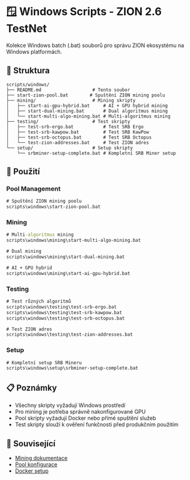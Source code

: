 # 🪟 Windows Scripts - ZION 2.6 TestNet

Kolekce Windows batch (.bat) souborů pro správu ZION ekosystému na Windows platformách.

## 📁 **Struktura**

```
scripts/windows/
├── README.md                   # Tento soubor
├── start-zion-pool.bat        # Spuštění ZION mining poolu
├── mining/                     # Mining skripty
│   ├── start-ai-gpu-hybrid.bat     # AI + GPU hybrid mining
│   ├── start-dual-mining.bat       # Dual algoritmus mining
│   └── start-multi-algo-mining.bat # Multi-algoritmus mining
├── testing/                    # Test skripty
│   ├── test-srb-ergo.bat           # Test SRB Ergo
│   ├── test-srb-kawpow.bat         # Test SRB KawPow
│   ├── test-srb-octopus.bat        # Test SRB Octopus
│   └── test-zion-addresses.bat     # Test ZION adres
└── setup/                      # Setup skripty
    └── srbminer-setup-complete.bat # Kompletní SRB Miner setup
```

## 🚀 **Použití**

### Pool Management
```cmd
# Spuštění ZION mining poolu
scripts\windows\start-zion-pool.bat
```

### Mining
```cmd
# Multi-algoritmus mining
scripts\windows\mining\start-multi-algo-mining.bat

# Dual mining
scripts\windows\mining\start-dual-mining.bat

# AI + GPU hybrid
scripts\windows\mining\start-ai-gpu-hybrid.bat
```

### Testing
```cmd
# Test různých algoritmů
scripts\windows\testing\test-srb-ergo.bat
scripts\windows\testing\test-srb-kawpow.bat
scripts\windows\testing\test-srb-octopus.bat

# Test ZION adres
scripts\windows\testing\test-zion-addresses.bat
```

### Setup
```cmd
# Kompletní setup SRB Mineru
scripts\windows\setup\srbminer-setup-complete.bat
```

## 📋 **Poznámky**

- Všechny skripty vyžadují Windows prostředí
- Pro mining je potřeba správně nakonfigurované GPU
- Pool skripty vyžadují Docker nebo přímé spuštění služeb
- Test skripty slouží k ověření funkčnosti před produkčním použitím

## 🔗 **Související**

- [Mining dokumentace](../../mining/)
- [Pool konfigurace](../../pool/)
- [Docker setup](../../docker/)